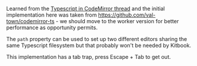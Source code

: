 Learned from the [Typescript in CodeMirror thread](https://discuss.codemirror.net/t/codemirror-6-and-typescript-lsp/3398) and the initial implementation here was taken from https://github.com/val-town/codemirror-ts - we should move to the worker version for better performance as opportunity permits.

The `path` property can be used to set up two different editors sharing the same Typescript filesystem but that probably won't be needed by Kitbook.

This implementation has a tab trap, press Escape + Tab to get out.